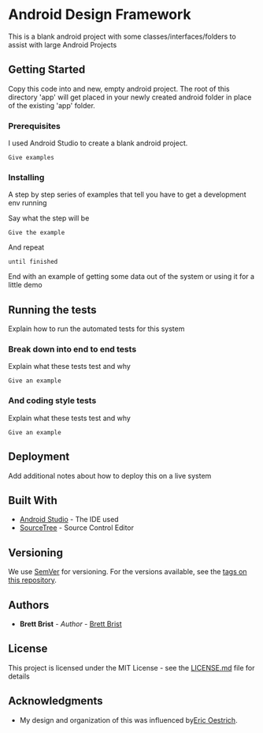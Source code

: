 # Android Design Framework

This is a blank android project with some classes/interfaces/folders to assist with large Android Projects

## Getting Started

Copy this code into and new, empty android project. The root of this directory 'app' will get placed in your newly created android folder in place of the existing 'app' folder.

### Prerequisites

I used Android Studio to create a blank android project.

```
Give examples
```

### Installing

A step by step series of examples that tell you have to get a development env running

Say what the step will be

```
Give the example
```

And repeat

```
until finished
```

End with an example of getting some data out of the system or using it for a little demo

## Running the tests

Explain how to run the automated tests for this system

### Break down into end to end tests

Explain what these tests test and why

```
Give an example
```

### And coding style tests

Explain what these tests test and why

```
Give an example
```

## Deployment

Add additional notes about how to deploy this on a live system

## Built With

* [Android Studio](https://developer.android.com/studio/index.html) - The IDE used
* [SourceTree](https://www.sourcetreeapp.com/) - Source Control Editor

## Versioning

We use [SemVer](http://semver.org/) for versioning. For the versions available, see the [tags on this repository](https://github.com/your/project/tags). 

## Authors

* **Brett Brist** - *Author* - [Brett Brist](http://brettbrist.blackfiddle.net/about)

## License

This project is licensed under the MIT License - see the [LICENSE.md](LICENSE.md) file for details

## Acknowledgments

* My design and organization of this was influenced by<a href="http://blog.smartlogic.io/2013-07-09-organizing-your-android-development-code-structure/">Eric Oestrich</a>.
